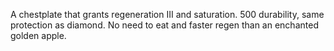 A chestplate that grants regeneration III and saturation. 
500 durability, same protection as diamond.
No need to eat and faster regen than an enchanted golden apple.